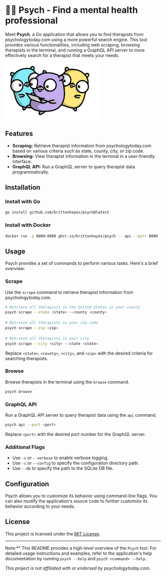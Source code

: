 # 👩‍⚕️ Psych - Find a mental health professional

Meet **Psych**, a Go application that allows you to find therapists from psychologytoday.com using a more powerful search engine. This tool provides various functionalities, including web scraping, browsing therapists in the terminal, and running a GraphQL API server to more effectively search for a therapist that meets your needs.

<img src="https://raw.githubusercontent.com/ashleymcnamara/gophers/master/GOPHER_SHARE.png" alt="drawing" width="300"/>

## Features

- **Scraping:** Retrieve therapist information from psychologytoday.com based on various criteria such as state, county, city, or zip code.
- **Browsing:** View therapist information in the terminal in a user-friendly interface.
- **GraphQL API:** Run a GraphQL server to query therapist data programmatically.

## Installation

### Install with Go

```bash
go install github.com/brittonhayes/psych@latest
```

### Install with Docker

```bash
docker run -p 8080:8080 ghcr.io/brittonhayes/psych -- api --port 8080
```

## Usage

Psych provides a set of commands to perform various tasks. Here's a brief overview:

### Scrape

Use the `scrape` command to retrieve therapist information from psychologytoday.com.

```bash
# Retrieve all therapists in the United States in your county
psych scrape --state <state> --county <county>

# Retrieve all therapists in your zip code
psych scrape --zip <zip>

# Retrieve all therapists in your city
psych scrape --city <city> --state <state>
```

Replace `<state>`, `<county>`, `<city>`, and `<zip>` with the desired criteria for searching therapists.

### Browse

Browse therapists in the terminal using the `browse` command.

```bash
psych browse
```

### GraphQL API

Run a GraphQL API server to query therapist data using the `api` command.

```bash
psych api --port <port>
```

Replace `<port>` with the desired port number for the GraphQL server.

### Additional Flags

- Use `-v` or `--verbose` to enable verbose logging.
- Use `-c` or `--config` to specify the configuration directory path.
- Use `--db` to specify the path to the SQLite DB file.

## Configuration

Psych allows you to customize its behavior using command-line flags. You can also modify the application's source code to further customize its behavior according to your needs.

## License

This project is licensed under the [MIT License](LICENSE).

---

Note:** This README provides a high-level overview of the `Psych` tool. For detailed usage instructions and examples, refer to the application's help documentation by running `psych --help` and `psych <command> --help`.

*This project is not affiliated with or endorsed by psychologytoday.com.*